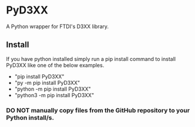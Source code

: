 # PyD3XX
A Python wrapper for FTDI's D3XX library.

## Install
If you have python installed simply run a pip install command to install PyD3XX like one of the below examples.
* "pip install PyD3XX"
* "py -m pip install PyD3XX"
* "python -m pip install PyD3XX"
* "python3 -m pip install PyD3XX"
### DO NOT manually copy files from the GitHub repository to your Python install/s.
